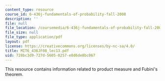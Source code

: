 ```yaml
---
content_type: resource
course_id: 6-436j-fundamentals-of-probability-fall-2008
description: ''
file: null
file_location: /coursemedia/6-436j-fundamentals-of-probability-fall-2008/728bc3d9727d56050257e8d6de8bc067_MIT6_436JF08_lec13.pdf
file_size: null
file_type: application/pdf
layout: pdf
license: https://creativecommons.org/licenses/by-nc-sa/4.0/
title: MIT6_436JF08_lec13.pdf
uid: 728bc3d9-727d-5605-0257-e8d6de8bc067
---
```

This resource contains information related to product measure and Fubini's theorem.